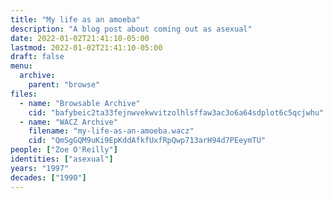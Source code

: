 ```yaml
---
title: "My life as an amoeba"
description: "A blog post about coming out as asexual"
date: 2022-01-02T21:41:10-05:00
lastmod: 2022-01-02T21:41:10-05:00
draft: false
menu:
  archive:
    parent: "browse"
files:
  - name: "Browsable Archive"
    cid: "bafybeic2ta33fejnwvekwvitzolhlsffaw3ac3o6a64sdplot6c5qcjwhu"
  - name: "WACZ Archive"
    filename: "my-life-as-an-amoeba.wacz"
    cid: "QmSgGQM9uKi9EpKddAfkfUxfRpQwp713arH94d7PEeymTU"
people: ["Zoe O'Reilly"]
identities: ["asexual"]
years: "1997"
decades: ["1990"]
---
```

